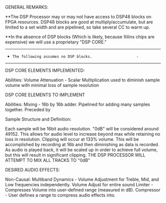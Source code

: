 GENERAL REMARKS:

**The DSP Processor may or may not have access to DSP48 blocks on FPGA resources. DSP48 blocks are good at multiply/accumulate, but are limited to a set width and are pipelined, so take several CC to warm up.

**In the absence of DSP blocks (Which is likely, because Xilinx chips are expensive) we will use a proprietary "DSP CORE."

---------------------------------------------------------------
-     The following assumes no DSP blocks.                    -
---------------------------------------------------------------

DSP CORE ELEMENTS IMPLEMENTED:

Abilities:
    Volume Attenuation - Scalar Multiplication used to diminish sample volume with minimal loss of sample resolution


DSP CORE ELEMENTS TO IMPLEMENT

Abilities:
    Mixing - 16b by 16b adder. Pipelined for adding many samples together. Preceded by 



Sample Structure and Definition:

Each sample will be 16bit audio resolution. "0dB" will be considered around 49152. This allows for audio level to increase beyond max while retaining no loss in resolution. Clipping will occur at 133% volume. This will be accomplished by recording at 16b and then diminishing as data is recorded. As audio is played back, it will be scaled up in order to achieve full volume, but this will result in significant clipping. THE DSP PROCESSOR WILL ATTEMPT TO MIX ALL TRACKS TO "0dB"




DESIRED AUDIO EFFECTS:

Non-Causal:
    Multiband Dynamics  - Volume Adjustment for Treble, Mid, and Low frequencies independently. Volume Adjust for entire sound
    Limiter             - Compresses Volume into user-defined range (measured in dB).
    Compressor          - User defines a range to compress audio effects into.